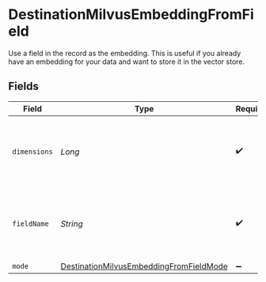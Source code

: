 # DestinationMilvusEmbeddingFromField

Use a field in the record as the embedding. This is useful if you already have an embedding for your data and want to store it in the vector store.


## Fields

| Field                                                                                                     | Type                                                                                                      | Required                                                                                                  | Description                                                                                               | Example                                                                                                   |
| --------------------------------------------------------------------------------------------------------- | --------------------------------------------------------------------------------------------------------- | --------------------------------------------------------------------------------------------------------- | --------------------------------------------------------------------------------------------------------- | --------------------------------------------------------------------------------------------------------- |
| `dimensions`                                                                                              | *Long*                                                                                                    | :heavy_check_mark:                                                                                        | The number of dimensions the embedding model is generating                                                | 1536                                                                                                      |
| `fieldName`                                                                                               | *String*                                                                                                  | :heavy_check_mark:                                                                                        | Name of the field in the record that contains the embedding                                               | embedding                                                                                                 |
| `mode`                                                                                                    | [DestinationMilvusEmbeddingFromFieldMode](../../models/shared/DestinationMilvusEmbeddingFromFieldMode.md) | :heavy_minus_sign:                                                                                        | N/A                                                                                                       |                                                                                                           |